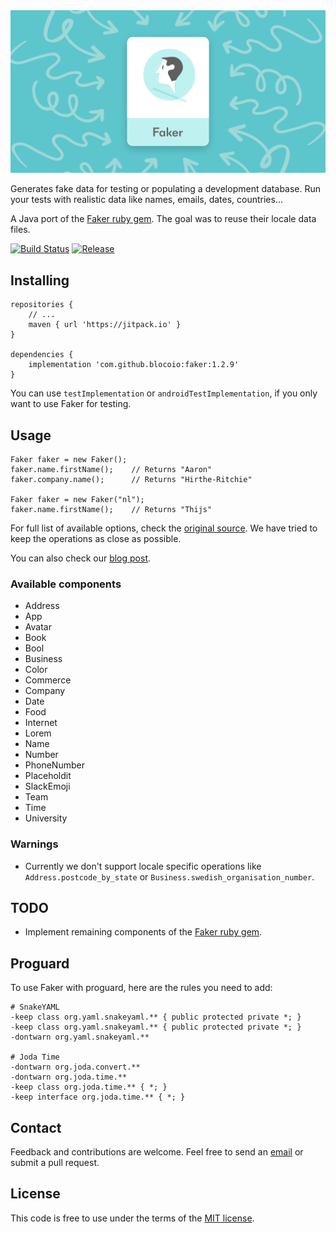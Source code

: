 <img src="bloco_faker.png" alt="Faker" />

Generates fake data for testing or populating a development database.
Run your tests with realistic data like names, emails, dates, countries...

A Java port of the [Faker ruby gem](https://github.com/stympy/faker/).
The goal was to reuse their locale data files.

[![Build Status](https://travis-ci.org/blocoio/faker.svg?branch=master)](https://travis-ci.org/blocoio/faker)
[![Release](https://img.shields.io/github/release/blocoio/faker.svg?label=maven)](https://jitpack.io/#blocoio/faker)

## Installing

    repositories {
        // ...
        maven { url 'https://jitpack.io' }
    }

    dependencies {
        implementation 'com.github.blocoio:faker:1.2.9'
    }

You can use ```testImplementation``` or ```androidTestImplementation```, if you only want to use Faker for testing.

## Usage

    Faker faker = new Faker();
    faker.name.firstName();    // Returns "Aaron"
    faker.company.name();      // Returns "Hirthe-Ritchie"

    Faker faker = new Faker("nl");
    faker.name.firstName();    // Returns "Thijs"

For full list of available options, check the [original source](https://github.com/stympy/faker/blob/master/README.md).
We have tried to keep the operations as close as possible.

You can also check our [blog post](https://www.bloco.io/blog/faker-a-library-to-generate-fake-data-for-java-android).

### Available components

 - Address
 - App
 - Avatar
 - Book
 - Bool
 - Business
 - Color
 - Commerce
 - Company
 - Date
 - Food
 - Internet
 - Lorem
 - Name
 - Number
 - PhoneNumber
 - Placeholdit
 - SlackEmoji
 - Team
 - Time
 - University

### Warnings

 - Currently we don't support locale specific operations
 like ```Address.postcode_by_state``` or ```Business.swedish_organisation_number```.

## TODO

 - Implement remaining components of the [Faker ruby gem](https://github.com/stympy/faker/).

## Proguard

To use Faker with proguard, here are the rules you need to add:

    # SnakeYAML
    -keep class org.yaml.snakeyaml.** { public protected private *; }
    -keep class org.yaml.snakeyaml.** { public protected private *; }
    -dontwarn org.yaml.snakeyaml.**
    
    # Joda Time
    -dontwarn org.joda.convert.**
    -dontwarn org.joda.time.**
    -keep class org.joda.time.** { *; }
    -keep interface org.joda.time.** { *; }


## Contact

Feedback and contributions are welcome.
Feel free to send an [email](mailto:hello@bloco.io) or submit a pull request.

## License

This code is free to use under the terms of the [MIT license](http://opensource.org/licenses/MIT).
